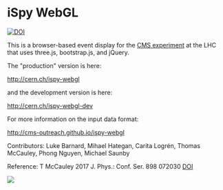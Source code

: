 iSpy WebGL
==========

[![DOI](https://zenodo.org/badge/27218260.svg)](https://zenodo.org/badge/latestdoi/27218260)

This is a browser-based event display for the <a href="http://cern.ch/cms" target="_blank">CMS experiment</a> at the LHC that uses
three.js, bootstrap.js, and jQuery.

The "production" version is here:

<a target="_blank" href="http://cern.ch/ispy-webgl">http://cern.ch/ispy-webgl</a>

and the development version is here:

<a target="_blank" href="http://cern.ch/ispy-webgl-dev">http://cern.ch/ispy-webgl-dev</a>

For more information on the input data format:

<a target="_blank" href="http://cms-outreach.github.io/ispy-webgl">http://cms-outreach.github.io/ispy-webgl</a>

Contributors: Luke Barnard, Mihael Hategan, Carita Logrén, Thomas McCauley, Phong Nguyen, Michael Saunby

Reference: T McCauley 2017 J. Phys.: Conf. Ser. 898 072030 <a target="_blank" href="https://doi.org/10.1088/1742-6596/898/7/072030">DOI</a> 

<img src="https://github.com/cms-outreach/ispy-webgl/blob/master/graphics/ispy-webgl-screenshot-0.9.6.png"></img>
